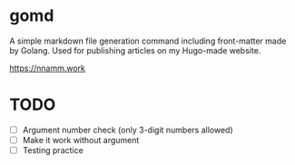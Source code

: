 # gomd

A simple markdown file generation command including front-matter made by Golang. Used for publishing articles on my Hugo-made website.

https://nnamm.work

# TODO

- [ ] Argument number check (only 3-digit numbers allowed)
- [ ] Make it work without argument
- [ ] Testing practice
